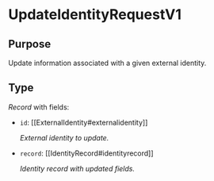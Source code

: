 # UpdateIdentityRequestV1

## Purpose

<!-- --8<-- [start:purpose] -->
Update information associated with a given external identity.
<!-- --8<-- [end:purpose] -->

## Type

<!-- --8<-- [start:type] -->
<div class="type" markdown>

*Record* with fields:

- `id`: [[ExternalIdentity#externalidentity]]

  *External identity to update.*

- `record`: [[IdentityRecord#identityrecord]]

  *Identity record with updated fields.*

</div>
<!-- --8<-- [end:type] -->
